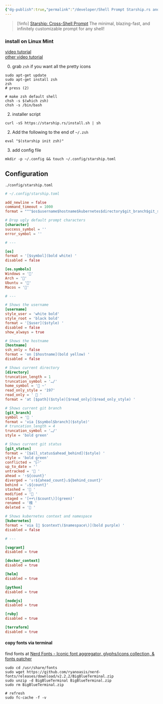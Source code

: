```yaml
---
{"dg-publish":true,"permalink":"/developer/Shell Prompt Starship.rs and ZSH/","created":"2024-02-29T22:19:55.737-06:00","updated":"2024-03-01T00:20:05.000-06:00"}
---
```



> [!info] [Starship: Cross-Shell Prompt](https://starship.rs/)
> The minimal, blazing-fast, and infinitely customizable prompt for any shell!

### install on Linux Mint
[video tutorial](https://www.youtube.com/watch?v=AK2JE2YsKto)  
[other video tutorial](https://www.youtube.com/watch?v=VgTu1_92U0U&t=176s)

0. grab `zsh` if you want all the pretty icons
```shell
sudo apt-get update
sudo apt-get install zsh
zsh
# press (2)

# make zsh default shell
chsh -s $(which zsh)
chsh -s /bin/bash
```
2. installer script
```shell
curl -sS https://starship.rs/install.sh | sh
```
2. Add the following to the end of `~/.zsh`
```shell
eval "$(starship init zsh)"
```
3. add config file 
```shell
mkdir -p ~/.config && touch ~/.config/starship.toml
```

## Configuration
`./config/starship.toml`
```toml
# ~/.config/starship.toml

add_newline = false
command_timeout = 1000
format = """$os$username$hostname$kubernetes$directory$git_branch$git_status"""

# Drop ugly default prompt characters
[character]
success_symbol = ''
error_symbol = ''

# ---

[os]
format = '[$symbol](bold white) '   
disabled = false

[os.symbols]
Windows = ''
Arch = '󰣇'
Ubuntu = ''
Macos = '󰀵'

# ---

# Shows the username
[username]
style_user = 'white bold'
style_root = 'black bold'
format = '[$user]($style) '
disabled = false
show_always = true

# Shows the hostname
[hostname]
ssh_only = false
format = 'on [$hostname](bold yellow) '
disabled = false

# Shows current directory
[directory]
truncation_length = 1
truncation_symbol = '…/'
home_symbol = '󰋜 ~'
read_only_style = '197'
read_only = '  '
format = 'at [$path]($style)[$read_only]($read_only_style) '

# Shows current git branch
[git_branch]
symbol = ' '
format = 'via [$symbol$branch]($style)'
# truncation_length = 4
truncation_symbol = '…/'
style = 'bold green'

# Shows current git status
[git_status]
format = '[$all_status$ahead_behind]($style) '
style = 'bold green'
conflicted = '🏳'
up_to_date = ''
untracked = ' '
ahead = '⇡${count}'
diverged = '⇕⇡${ahead_count}⇣${behind_count}'
behind = '⇣${count}'
stashed = ' '
modified = ' '
staged = '[++\($count\)](green)'
renamed = '襁 '
deleted = ' '

# Shows kubernetes context and namespace
[kubernetes]
format = 'via [󱃾 $context\($namespace\)](bold purple) '
disabled = false

# ---

[vagrant]
disabled = true

[docker_context]
disabled = true

[helm]
disabled = true

[python]
disabled = true

[nodejs]
disabled = true

[ruby]
disabled = true

[terraform]
disabled = true
```

#### copy fonts via terminal
find fonts at [Nerd Fonts - Iconic font aggregator, glyphs/icons collection, & fonts patcher](https://www.nerdfonts.com/font-downloads)
```shell
sudo cd /usr/share/fonts
sudo wget https://github.com/ryanoasis/nerd-fonts/releases/download/v2.2.2/BigBlueTerminal.zip
sudo unzip -d BigBlueTerminal BigBlueTerminal.zip 
sudo rm BigBlueTerminal.zip 

# refresh 
sudo fc-cache -f -v
```